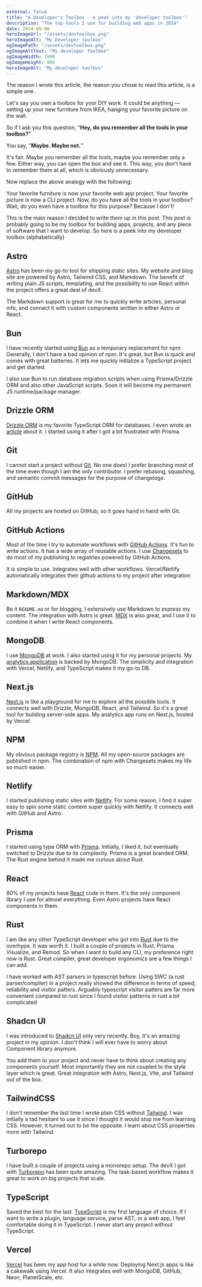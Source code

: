 ```yaml
---
external: false
title: "A Developer's Toolbox - a peek into my 'developer toolbox'"
description: "The top tools I use for building web apps in 2024"
date: 2024-09-06
heroImageUrl: "/assets/devtoolbox.png"
heroImageAlt: "My Developer toolbox"
ogImagePath: "/assets/devtoolbox.png"
ogImageAltText: "My developer toolbox"
ogImageWidth: 1600
ogImageHeight: 800
heroImageAlt: "My developer toolbox"
---
```



The reason I wrote this article, the reason you chose to read this article, is a simple one.

Let's say you own a toolbox for your DIY work. It could be anything — setting up your new furniture from IKEA, hanging your favorite picture on the wall.

So if I ask you this question, "**Hey, do you remember all the tools in your toolbox?**"

You say, "**Maybe. Maybe not.**"

It's fair. Maybe you remember all the tools, maybe you remember only a few. Either way, you can open the box and see it. This way, you don't have to remember them at all, which is obviously unnecessary.

Now replace the above analogy with the following:

Your favorite furniture is now your favorite web app project. Your favorite picture is now a CLI project. Now, do you have all the tools in your toolbox? Wait, do you even have a toolbox for this purpose? Because I don't!

This is the main reason I decided to write them up in this post. This post is probably going to be my toolbox for building apps, projects, and any piece of software that I want to develop. So here is a peek into my developer toolbox (alphabetically)

## Astro
[Astro](https://astro.build/) has been my go-to tool for shipping static sites. My website and blog site are powered by Astro, Tailwind CSS, and Markdown. The benefit of writing plain JS scripts, templating, and the possibility to use React within the project offers a great deal of devX.

The Markdown support is great for me to quickly write articles, personal info, and connect it with custom components written in either Astro or React.

## Bun
I have recently started using [Bun](https://bun.sh/) as a temporary replacement for npm. Generally, I don't have a bad opinion of npm. It's great, but Bun is quick and comes with great batteries. It lets me quickly initialize a TypeScript project and get started.

I also use Bun to run database migration scripts when using Prisma/Drizzle ORM and also other JavaScript scripts. Soon it will become my permanent JS runtime/package manager.

## Drizzle ORM
[Drizzle ORM](https://orm.drizzle.team/) is my favorite TypeScript ORM for databases. I even wrote an [article](/drizzle-orm) about it. I started using it after I got a bit frustrated with Prisma.

## Git
I cannot start a project without [Git](https://git-scm.com/). No one does! I prefer branching most of the time even though I am the only contributor. I prefer rebasing, squashing, and semantic commit messages for the purpose of changelogs.

## GitHub
All my projects are hosted on GitHub, so it goes hand in hand with Git.

## GitHub Actions
Most of the time I try to automate workflows with [GitHub Actions](https://docs.github.com/en/actions). It's fun to write actions. It has a wide array of reusable actions. I use [Changesets](https://github.com/changesets/changesets) to do most of my publishing to registries powered by GitHub Actions. 

It is simple to use. Integrates well with other workflows. Vercel/Netlify automatically integrates their github actions to my project after integration

## Markdown/MDX
Be it `README.md` or for blogging, I extensively use Markdown to express my content. The integration with Astro is great. [MDX](https://mdxjs.com/) is also great, and I use it to combine it when I write React components.

## MongoDB
I use [MongoDB](https://www.mongodb.com/) at work. I also started using it for my personal projects. My [analytics application](https://analytics.vijayakrishna.dev/) is backed by MongoDB. The simplicity and integration with Vercel, Netlify, and TypeScript makes it my go-to DB.

## Next.js
[Next.js](https://nextjs.org/) is like a playground for me to explore all the possible tools. It connects well with Drizzle, MongoDB, React, and Tailwind. So it's a great tool for building server-side apps. My analytics app runs on Next.js, hosted by Vercel.

## NPM
My obvious package registry is [NPM](https://www.npmjs.com/). All my open-source packages are published in npm. The combination of npm with Changesets makes my life so much easier.

## Netlify
I started publishing static sites with [Netlify](https://www.netlify.com/). For some reason, I find it super easy to spin some static content super quickly with Netlify. It connects well with GitHub and Astro.

## Prisma
I started using type ORM with [Prisma](https://www.prisma.io). Initially, I liked it, but eventually switched to Drizzle due to its complexity. Prisma is a great branded ORM. The Rust engine behind it made me curious about Rust.

## React
80% of my projects have [React](https://react.dev/) code in them. It's the only component library I use for almost everything. Even Astro projects have React components in them.

## Rust
I am like any other TypeScript developer who got into [Rust](https://www.rust-lang.org/) due to the overhype. It was worth it. I built a couple of projects in Rust, Prisma Visualize, and Remod. So when I want to build any CLI, my preference right now is Rust. Great compiler, great developer ergonomics are a few things I can add.

I have worked with AST parsers in typescript before. Using SWC (a rust parser/compiler) in a project really showed the difference in terms of speed, reliability and visitor patters. Arguably typescript visitor patters are far more convenient compared to rust since I found visitor patterns in rust a bit complicated

## Shadcn UI
I was introduced to [Shadcn UI](https://ui.shadcn.com/) only very recently. Boy, it's an amazing project in my opinion. I don't think I will ever have to worry about Component library anymore. 

You add them to your project and never have to think about creating any components yourself. Most importantly they are not coupled to the style layer which is great. Great integration with Astro, Next.js, Vite, and Tailwind out of the box.

## TailwindCSS
I don't remember the last time I wrote plain CSS without [Tailwind](https://tailwindcss.com/). I was initially a tad hesitant to use it since I thought it would stop me from learning CSS. However, it turned out to be the opposite. I learn about CSS properties more with Tailwind.

## Turborepo
I have built a couple of projects using a monorepo setup. The devX I got with [Turborepo](https://turbo.build/repo/docs) has been quite amazing. The task-based workflow makes it great to work on big projects that scale.

## TypeScript
Saved the best for the last. [TypeScript](https://www.typescriptlang.org/) is my first language of choice. If I want to write a plugin, language service, parse AST, or a web app, I feel comfortable doing it in TypeScript. I never start any project without TypeScript.

## Vercel
[Vercel](https://vercel.com/) has been my app host for a while now. Deploying Next.js apps is like a cakewalk using Vercel. It also integrates well with MongoDB, GitHub, Neon, PlanetScale, etc.


